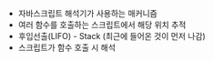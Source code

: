 - 자바스크립트 해석기가 사용하는 매커니즘
- 여러 함수를 호출하는 스크립트에서 해당 위치 추적
- 후입선출(LIFO) - Stack (최근에 들어온 것이 먼저 나감)
- 스크립트가 함수 호출 시 해석
